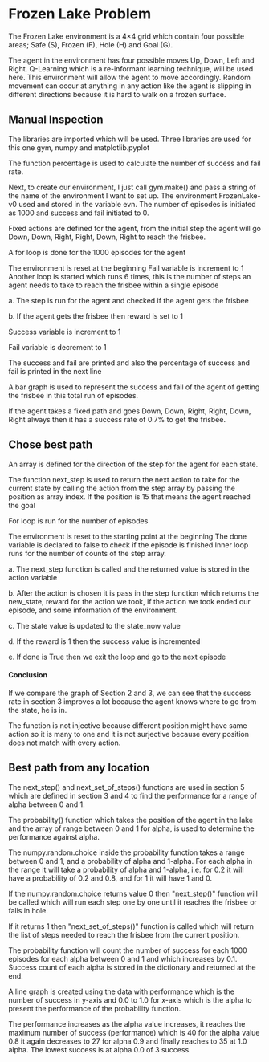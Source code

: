 # Frozen Lake Problem
The Frozen Lake environment is a 4×4 grid which contain four possible areas; Safe (S), Frozen (F), Hole (H) and Goal (G).

The agent in the environment has four possible moves Up, Down, Left and Right. Q-Learning which is a re-informant learning technique, will be used here. This environment will allow the agent to move accordingly. Random movement can occur at anything in any action like the agent is slipping in different directions because it is hard to walk on a frozen surface.

## Manual Inspection
The libraries are imported which will be used. Three libraries are used for this one gym, numpy and matplotlib.pyplot

The function percentage is used to calculate the number of success and fail rate.

Next, to create our environment, I just call gym.make() and pass a string of the name of the environment I want to set up. The environment FrozenLake-v0 used and stored in the variable evn. The number of episodes is initiated as 1000 and success and fail initiated to 0.

Fixed actions are defined for the agent, from the initial step the agent will go Down, Down, Right, Right, Down, Right to reach the frisbee.

A for loop is done for the 1000 episodes for the agent

The environment is reset at the beginning
Fail variable is increment to 1
Another loop is started which runs 6 times, this is the number of steps an agent needs to take to reach the frisbee within a single episode

a. The step is run for the agent and checked if the agent gets the frisbee

b. If the agent gets the frisbee then reward is set to 1

Success variable is increment to 1

Fail variable is decrement to 1

The success and fail are printed and also the percentage of success and fail is printed in the next line

A bar graph is used to represent the success and fail of the agent of getting the frisbee in this total run of episodes.

If the agent takes a fixed path and goes Down, Down, Right, Right, Down, Right always then it has a success rate of 0.7% to get the frisbee.

## Chose best path

An array is defined for the direction of the step for the agent for each state.

The function next_step is used to return the next action to take for the current state by calling the action from the step array by passing the position as array index. If the position is 15 that means the agent reached the goal

For loop is run for the number of episodes

The environment is reset to the starting point at the beginning
The done variable is declared to false to check if the episode is finished
Inner loop runs for the number of counts of the step array.

a. The next_step function is called and the returned value is stored in the action variable

b. After the action is chosen it is pass in the step function which returns the new_state, reward for the action we took, if the action we took ended our episode, and some information of the environment.

c. The state value is updated to the state_now value

d. If the reward is 1 then the success value is incremented

e. If done is True then we exit the loop and go to the next episode

#### Conclusion
If we compare the graph of Section 2 and 3, we can see that the success rate in section 3 improves a lot because the agent knows where to go from the state, he is in.

The function is not injective because different position might have same action so it is many to one and it is not surjective because every position does not match with every action.

## Best path from any location

The next_step() and next_set_of_steps() functions are used in section 5 which are defined in section 3 and 4 to find the performance for a range of alpha between 0 and 1.

The probability() function which takes the position of the agent in the lake and the array of range between 0 and 1 for alpha, is used to determine the performance against alpha.

The numpy.random.choice inside the probability function takes a range between 0 and 1, and a probability of alpha and 1-alpha. For each alpha in the range it will take a probability of alpha and 1-alpha, i.e. for 0.2 it will have a probability of 0.2 and 0.8, and for 1 it will have 1 and 0.

If the numpy.random.choice returns value 0 then "next_step()" function will be called which will run each step one by one until it reaches the frisbee or falls in hole.

If it returns 1 then "next_set_of_steps()" function is called which will return the list of steps needed to reach the frisbee from the current position.

The probability function will count the number of success for each 1000 episodes for each alpha between 0 and 1 and which increases by 0.1. Success count of each alpha is stored in the dictionary and returned at the end.

A line graph is created using the data with performance which is the number of success in y-axis and 0.0 to 1.0 for x-axis which is the alpha to present the performance of the probability function.

The performance increases as the alpha value increases, it reaches the maximum number of success (performance) which is 40 for the alpha value 0.8 it again decreases to 27 for alpha 0.9 and finally reaches to 35 at 1.0 alpha. The lowest success is at alpha 0.0 of 3 success.
